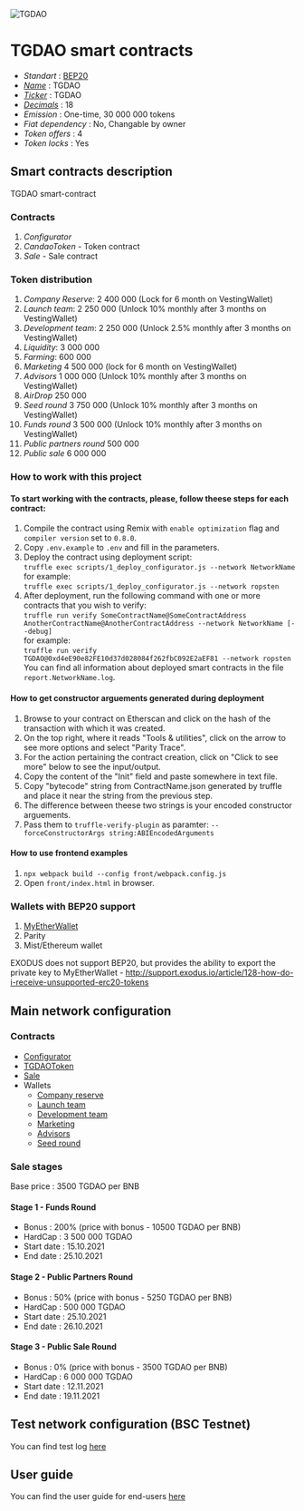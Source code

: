 ![TGDAO](logo.png "TGDAO Token")

# TGDAO smart contracts

* _Standart_        : [BEP20](https://github.com/binance-chain/BEPs/blob/master/BEP20.md)
* _[Name](https://github.com/binance-chain/BEPs/blob/master/BEP20.md#5111-name)_            : TGDAO
* _[Ticker](https://github.com/binance-chain/BEPs/blob/master/BEP20.md#5112-symbol)_          : TGDAO
* _[Decimals](https://github.com/binance-chain/BEPs/blob/master/BEP20.md#5113-decimals)_        : 18
* _Emission_        : One-time, 30 000 000 tokens
* _Fiat dependency_ : No, Changable by owner
* _Token offers_    : 4
* _Token locks_     : Yes

## Smart contracts description

TGDAO smart-contract

### Contracts
1. _Configurator_
2. _CandaoToken_ - Token contract
3. _Sale_ - Sale contract

### Token distribution
1. _Company Reserve_: 2 400 000 (Lock for 6 month on VestingWallet)
2. _Launch team_: 2 250 000 (Unlock 10% monthly after 3 months on VestingWallet)
3. _Development team_: 2 250 000 (Unlock 2.5% monthly after 3 months on VestingWallet)
4. _Liquidity_: 3 000 000
5. _Farming_: 600 000
6. _Marketing_ 4 500 000 (lock for 6 month on VestingWallet)
7. _Advisors_ 1 000 000 (Unlock 10% monthly after 3 months on VestingWallet)
8. _AirDrop_ 250 000
9. _Seed round_ 3 750 000 (Unlock 10% monthly after 3 months on VestingWallet)
10. _Funds round_ 3 500 000 (Unlock 10% monthly after 3 months on VestingWallet)
11. _Public partners round_ 500 000
12. _Public sale_ 6 000 000

### How to work with this project
#### To start working with the contracts, please, follow theese steps for each contract:
1. Compile the contract using Remix with `enable optimization` flag and `compiler version` set to `0.8.0`.
2. Copy `.env.example` to `.env` and fill in the parameters.
2. Deploy the contract using deployment script:  
   ```truffle exec scripts/1_deploy_configurator.js --network NetworkName```  
   for example:  
   ```truffle exec scripts/1_deploy_configurator.js --network ropsten```
3. After deployment, run the following command with one or more contracts that you wish to verify:  
    ```truffle run verify SomeContractName@SomeContractAddress AnotherContractName@AnotherContractAddress --network NetworkName [--debug]```  
    for example:  
    ```truffle run verify  TGDAO@0xd4eE90e82FE10d37d028084f262fbC092E2aEF81 --network ropsten```  
    You can find all information about deployed smart contracts in the file `report.NetworkName.log`.
#### How to get constructor arguements generated during deployment
1. Browse to your contract on Etherscan and click on the hash of the transaction with which it was created.
2. On the top right, where it reads "Tools & utilities", click on the arrow to see more options and select "Parity Trace".
3. For the action pertaining the contract creation, click on "Click to see more" below to see the input/output.
4. Copy the content of the "Init" field and paste somewhere in text file.
5. Copy "bytecode" string from ContractName.json generated by truffle and place it near the string from the previous step.
6. The difference between theese two strings is your encoded constructor arguements.
7. Pass them to `truffle-verify-plugin` as paramter: `--forceConstructorArgs string:ABIEncodedArguments`

#### How to use frontend examples
1. `npx webpack build --config front/webpack.config.js`
2. Open `front/index.html` in browser.

### Wallets with BEP20 support
1. [MyEtherWallet](https://www.myetherwallet.com)
2. Parity
3. Mist/Ethereum wallet

EXODUS does not support BEP20, but provides the ability to export the private key to MyEtherWallet - http://support.exodus.io/article/128-how-do-i-receive-unsupported-erc20-tokens

## Main network configuration

### Contracts
* [Configurator](https://bscscan.com/address/0x4f5e432adb7bfd035cef95f83efe9241752e5eaa#readContract)
* [TGDAOToken](https://bscscan.com/token/0xd97f5162649aefd645966a67d25912b7201c5250)
* [Sale](https://bscscan.com/address/0x1e051d51442ca3534fab5f3d1de405d5b0f1d90e#readContract)
* Wallets
  * [Company reserve](https://bscscan.com/address/0x8FFeC13A13010488d21eF3C239D7bD60C73c0Ed4#readContract)
  * [Launch team](https://bscscan.com/address/0x2b47d8a88cd9dd4f96c6ba67dd5e0dfc6c2b846f#readContract)
  * [Development team]( https://bscscan.com/address/0x49764dddc9a109537aa30d6a6a326e251cfa8dbc#readContract)
  * [Marketing](https://bscscan.com/address/0xfd31fae5b3a36c02f6ab5dc40f51b65e75edf2be#readContract)
  * [Advisors](https://bscscan.com/address/0x112553ef4509e37d24143c02dde89078c466300a#readContract)
  * [Seed round](https://bscscan.com/address/0xd52b4cccd8b748d8b8747e3ad673107d59fbe5ef#readContract)

### Sale stages
Base price                          : 3500 TGDAO per BNB

#### Stage 1 - Funds Round 
* Bonus                             : 200% (price with bonus - 10500 TGDAO per BNB)
* HardCap                           : 3 500 000 TGDAO
* Start date                        : 15.10.2021
* End date                          : 25.10.2021

#### Stage 2 - Public Partners Round
* Bonus                             : 50% (price with bonus - 5250 TGDAO per BNB)
* HardCap                           : 500 000 TGDAO
* Start date                        : 25.10.2021
* End date                          : 26.10.2021

#### Stage 3 - Public Sale Round
* Bonus                             : 0% (price with bonus - 3500 TGDAO per BNB)
* HardCap                           : 6 000 000 TGDAO
* Start date                        : 12.11.2021
* End date                          : 19.11.2021

## Test network configuration (BSC Testnet)
You can find test log [here](docs/bsctestnet.log.md)

## User guide
You can find the user guide for end-users [here](docs/user.md)
